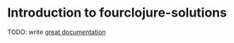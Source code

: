 # Introduction to fourclojure-solutions

TODO: write [great documentation](http://jacobian.org/writing/what-to-write/)
